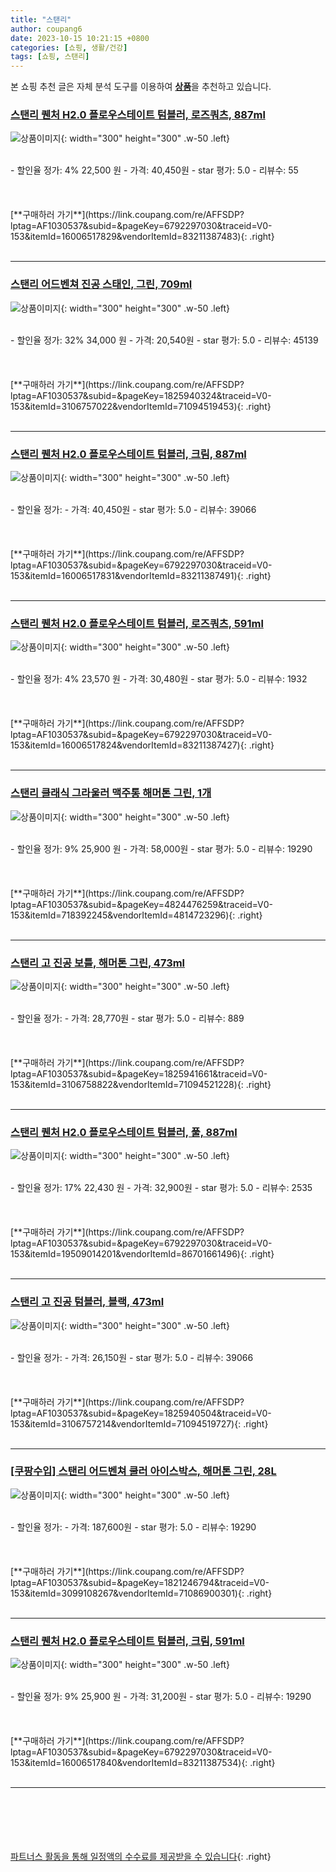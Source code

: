 ```yaml
---
title: "스탠리"
author: coupang6
date: 2023-10-15 10:21:15 +0800
categories: [쇼핑, 생활/건강]
tags: [쇼핑, 스탠리]
---
```


본 쇼핑 추천 글은 자체 분석 도구를 이용하여 [**상품**](https://link.coupang.com/a/bao1ui)을 추천하고 있습니다.

### [스탠리 퀜처 H2.0 플로우스테이트 텀블러, 로즈쿼츠, 887ml](https://link.coupang.com/re/AFFSDP?lptag=AF1030537&subid=&pageKey=6792297030&traceid=V0-153&itemId=16006517829&vendorItemId=83211387483)

![상품이미지](https://thumbnail8.coupangcdn.com/thumbnails/remote/230x230ex/image/retail/images/3930123119746687-23f3ec13-e302-4aa1-a255-4b956b9520f0.png){: width="300" height="300" .w-50 .left}


<br>
- 할인율 정가: 4%  22,500   원
- 가격: 40,450원
- star 평가: 5.0
- 리뷰수: 55
<br>
<br>
<br>
<br>
[**구매하러 가기**](https://link.coupang.com/re/AFFSDP?lptag=AF1030537&subid=&pageKey=6792297030&traceid=V0-153&itemId=16006517829&vendorItemId=83211387483){: .right}
<br>
<br>

---

### [스탠리 어드벤쳐 진공 스태인, 그린, 709ml](https://link.coupang.com/re/AFFSDP?lptag=AF1030537&subid=&pageKey=1825940324&traceid=V0-153&itemId=3106757022&vendorItemId=71094519453)

![상품이미지](https://thumbnail9.coupangcdn.com/thumbnails/remote/230x230ex/image/retail/images/2535954452518309-c15ebf4d-65ea-4397-b23b-5ad53c6297d9.jpg){: width="300" height="300" .w-50 .left}


<br>
- 할인율 정가: 32%  34,000   원
- 가격: 20,540원
- star 평가: 5.0
- 리뷰수: 45139
<br>
<br>
<br>
<br>
[**구매하러 가기**](https://link.coupang.com/re/AFFSDP?lptag=AF1030537&subid=&pageKey=1825940324&traceid=V0-153&itemId=3106757022&vendorItemId=71094519453){: .right}
<br>
<br>

---

### [스탠리 퀜처 H2.0 플로우스테이트 텀블러, 크림, 887ml](https://link.coupang.com/re/AFFSDP?lptag=AF1030537&subid=&pageKey=6792297030&traceid=V0-153&itemId=16006517831&vendorItemId=83211387491)

![상품이미지](https://thumbnail10.coupangcdn.com/thumbnails/remote/230x230ex/image/retail/images/3930281234851308-1c986f3f-7115-4304-a3f5-7fda967f7a55.png){: width="300" height="300" .w-50 .left}


<br>
- 할인율 정가: 
- 가격: 40,450원
- star 평가: 5.0
- 리뷰수: 39066
<br>
<br>
<br>
<br>
[**구매하러 가기**](https://link.coupang.com/re/AFFSDP?lptag=AF1030537&subid=&pageKey=6792297030&traceid=V0-153&itemId=16006517831&vendorItemId=83211387491){: .right}
<br>
<br>

---

### [스탠리 퀜처 H2.0 플로우스테이트 텀블러, 로즈쿼츠, 591ml](https://link.coupang.com/re/AFFSDP?lptag=AF1030537&subid=&pageKey=6792297030&traceid=V0-153&itemId=16006517824&vendorItemId=83211387427)

![상품이미지](https://thumbnail6.coupangcdn.com/thumbnails/remote/230x230ex/image/retail/images/522614726548091-09c0ba3e-c1b9-4ef6-b456-32b02a98c5bb.png){: width="300" height="300" .w-50 .left}


<br>
- 할인율 정가: 4%  23,570   원
- 가격: 30,480원
- star 평가: 5.0
- 리뷰수: 1932
<br>
<br>
<br>
<br>
[**구매하러 가기**](https://link.coupang.com/re/AFFSDP?lptag=AF1030537&subid=&pageKey=6792297030&traceid=V0-153&itemId=16006517824&vendorItemId=83211387427){: .right}
<br>
<br>

---

### [스탠리 클래식 그라울러 맥주통 해머톤 그린, 1개](https://link.coupang.com/re/AFFSDP?lptag=AF1030537&subid=&pageKey=4824476259&traceid=V0-153&itemId=718392245&vendorItemId=4814723296)

![상품이미지](https://thumbnail6.coupangcdn.com/thumbnails/remote/230x230ex/image/retail/images/6942923082627399-c40e06cd-d42b-4d80-b25c-de6ac09a1bb4.png){: width="300" height="300" .w-50 .left}


<br>
- 할인율 정가: 9%  25,900   원
- 가격: 58,000원
- star 평가: 5.0
- 리뷰수: 19290
<br>
<br>
<br>
<br>
[**구매하러 가기**](https://link.coupang.com/re/AFFSDP?lptag=AF1030537&subid=&pageKey=4824476259&traceid=V0-153&itemId=718392245&vendorItemId=4814723296){: .right}
<br>
<br>

---

### [스탠리 고 진공 보틀, 해머톤 그린, 473ml](https://link.coupang.com/re/AFFSDP?lptag=AF1030537&subid=&pageKey=1825941661&traceid=V0-153&itemId=3106758822&vendorItemId=71094521228)

![상품이미지](https://thumbnail8.coupangcdn.com/thumbnails/remote/230x230ex/image/retail/images/5984971855706731-0f732282-498a-4420-96fc-2a3172121bbd.jpg){: width="300" height="300" .w-50 .left}


<br>
- 할인율 정가: 
- 가격: 28,770원
- star 평가: 5.0
- 리뷰수: 889
<br>
<br>
<br>
<br>
[**구매하러 가기**](https://link.coupang.com/re/AFFSDP?lptag=AF1030537&subid=&pageKey=1825941661&traceid=V0-153&itemId=3106758822&vendorItemId=71094521228){: .right}
<br>
<br>

---

### [스탠리 퀜처 H2.0 플로우스테이트 텀블러, 풀, 887ml](https://link.coupang.com/re/AFFSDP?lptag=AF1030537&subid=&pageKey=6792297030&traceid=V0-153&itemId=19509014201&vendorItemId=86701661496)

![상품이미지](https://thumbnail8.coupangcdn.com/thumbnails/remote/230x230ex/image/retail/images/2023/07/27/9/9/7d641497-a57f-425c-ba6f-01222e41d3e1.png){: width="300" height="300" .w-50 .left}


<br>
- 할인율 정가: 17%  22,430   원
- 가격: 32,900원
- star 평가: 5.0
- 리뷰수: 2535
<br>
<br>
<br>
<br>
[**구매하러 가기**](https://link.coupang.com/re/AFFSDP?lptag=AF1030537&subid=&pageKey=6792297030&traceid=V0-153&itemId=19509014201&vendorItemId=86701661496){: .right}
<br>
<br>

---

### [스탠리 고 진공 텀블러, 블랙, 473ml](https://link.coupang.com/re/AFFSDP?lptag=AF1030537&subid=&pageKey=1825940504&traceid=V0-153&itemId=3106757214&vendorItemId=71094519727)

![상품이미지](https://thumbnail8.coupangcdn.com/thumbnails/remote/230x230ex/image/retail/images/4447248103091845-01dce11b-721b-4c1f-bdfa-fcd50bf7fe62.jpg){: width="300" height="300" .w-50 .left}


<br>
- 할인율 정가: 
- 가격: 26,150원
- star 평가: 5.0
- 리뷰수: 39066
<br>
<br>
<br>
<br>
[**구매하러 가기**](https://link.coupang.com/re/AFFSDP?lptag=AF1030537&subid=&pageKey=1825940504&traceid=V0-153&itemId=3106757214&vendorItemId=71094519727){: .right}
<br>
<br>

---

### [[쿠팡수입] 스탠리 어드벤쳐 쿨러 아이스박스, 해머톤 그린, 28L](https://link.coupang.com/re/AFFSDP?lptag=AF1030537&subid=&pageKey=1821246794&traceid=V0-153&itemId=3099108267&vendorItemId=71086900301)

![상품이미지](https://thumbnail10.coupangcdn.com/thumbnails/remote/230x230ex/image/retail/images/2020/07/14/15/0/a41b3a29-3fb1-428b-b3b8-4f826dea74e9.jpg){: width="300" height="300" .w-50 .left}


<br>
- 할인율 정가: 
- 가격: 187,600원
- star 평가: 5.0
- 리뷰수: 19290
<br>
<br>
<br>
<br>
[**구매하러 가기**](https://link.coupang.com/re/AFFSDP?lptag=AF1030537&subid=&pageKey=1821246794&traceid=V0-153&itemId=3099108267&vendorItemId=71086900301){: .right}
<br>
<br>

---

### [스탠리 퀜처 H2.0 플로우스테이트 텀블러, 크림, 591ml](https://link.coupang.com/re/AFFSDP?lptag=AF1030537&subid=&pageKey=6792297030&traceid=V0-153&itemId=16006517840&vendorItemId=83211387534)

![상품이미지](https://thumbnail6.coupangcdn.com/thumbnails/remote/230x230ex/image/retail/images/2976875729119359-03fcc3bb-acf0-4f8f-8ba6-d753ac12999b.png){: width="300" height="300" .w-50 .left}


<br>
- 할인율 정가: 9%  25,900   원
- 가격: 31,200원
- star 평가: 5.0
- 리뷰수: 19290
<br>
<br>
<br>
<br>
[**구매하러 가기**](https://link.coupang.com/re/AFFSDP?lptag=AF1030537&subid=&pageKey=6792297030&traceid=V0-153&itemId=16006517840&vendorItemId=83211387534){: .right}
<br>
<br>

---
<br><br><br><br><br> [파트너스 활동을 통해 일정액의 수수료를 제공받을 수 있습니다](https://link.coupang.com/a/bao1ui){: .right}